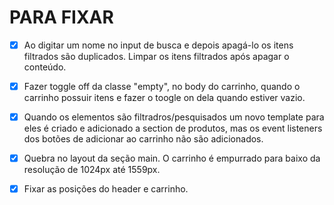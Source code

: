 # PARA FIXAR

- [X] Ao digitar um nome no input de busca e depois apagá-lo os itens filtrados são duplicados. Limpar os itens filtrados após apagar o conteúdo.

- [X] Fazer toggle off da classe "empty", no body do carrinho, quando o carrinho possuir itens e fazer o toogle on dela quando estiver vazio.

- [X] Quando os elementos são filtradros/pesquisados um novo template para eles é criado e adicionado a section de produtos, mas os event listeners dos botões de adicionar ao carrinho não são adicionados.

- [x] Quebra no layout da seção main. O carrinho é empurrado para baixo da resolução de 1024px até 1559px.

- [x] Fixar as posições do header e carrinho.
